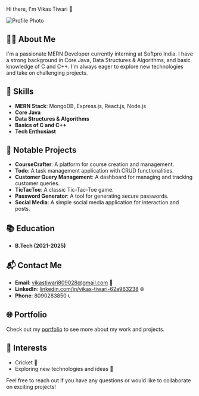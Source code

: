 ### <div align="center">
Hi there, I'm Vikas Tiwari 👋
</div>

![Profile Photo](https://www.google.com/url?sa=i&url=https%3A%2F%2Fyushi95.medium.com%2Fhow-to-create-a-beautiful-readme-for-your-github-profile-36957caa711c&psig=AOvVaw2UshXiKzOOq1FM8Ly56b5n&ust=1725803156091000&source=images&cd=vfe&opi=89978449&ved=0CBQQjRxqFwoTCJiF0vL7sIgDFQAAAAAdAAAAABAE) <!-- Replace with your actual photo URL -->

## 👨‍💻 About Me
I'm a passionate MERN Developer currently interning at Softpro India. I have a strong background in Core Java, Data Structures & Algorithms, and basic knowledge of C and C++. I'm always eager to explore new technologies and take on challenging projects.

## 🚀 Skills
- **MERN Stack**: MongoDB, Express.js, React.js, Node.js
- **Core Java**
- **Data Structures & Algorithms**
- **Basics of C and C++**
- **Tech Enthusiast**

## 🌟 Notable Projects
- **CourseCrafter**: A platform for course creation and management.
- **Todo**: A task management application with CRUD functionalities.
- **Customer Query Management**: A dashboard for managing and tracking customer queries.
- **TicTacToe**: A classic Tic-Tac-Toe game.
- **Password Generator**: A tool for generating secure passwords.
- **Social Media**: A simple social media application for interaction and posts.

## 📚 Education
- **B.Tech (2021-2025)**

## 📬 Contact Me
- **Email**: [vikastiwari809028@gmail.com](mailto:vikastiwari809028@gmail.com) 📧
- **LinkedIn**: [linkedin.com/in/vikas-tiwari-62a963238](https://linkedin.com/in/vikas-tiwari-62a963238) 🌐
- **Phone**: 8090283850 📞

## 🌐 Portfolio
Check out my [portfolio](https://portfolio-zeta-gules-48.vercel.app/) to see more about my work and projects.

## 🎯 Interests
- Cricket 🏏
- Exploring new technologies and ideas 🌟

Feel free to reach out if you have any questions or would like to collaborate on exciting projects!

